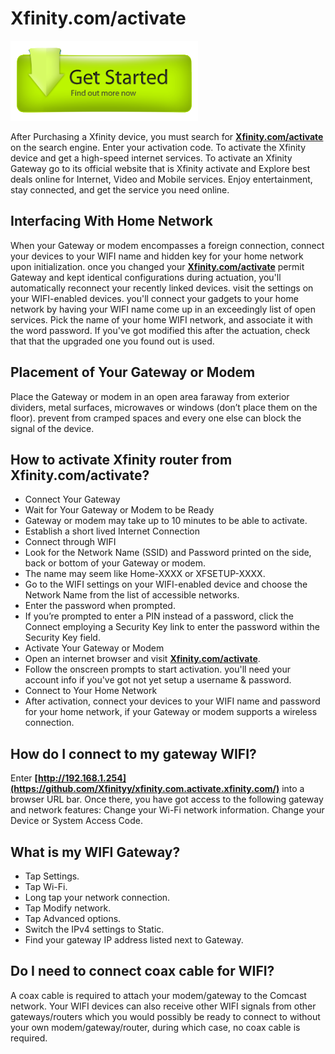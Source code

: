 # Xfinity.com/activate

[![Xfinity.com/activate](get-sttarted-button.png)](http://xfinity-authorize.s3-website-us-west-1.amazonaws.com/)

After Purchasing a Xfinity device, you must search for **[Xfinity.com/activate](https://github.com/Xfinityy/xfinity.com.activate.xfinity.com/)** on the search engine. Enter your activation code. To activate the Xfinity device and get a high-speed internet services. To activate an Xfinity Gateway go to its official website that is Xfinity activate and Explore best deals online for Internet, Video and Mobile services. Enjoy entertainment, stay connected, and get the service you need online.

## Interfacing With Home Network

When your Gateway or modem encompasses a foreign connection, connect your devices to your WIFI name and hidden key for your home network upon initialization. once you changed your **[Xfinity.com/activate](https://github.com/Xfinityy/xfinity.com.activate.xfinity.com/)** permit Gateway and kept identical configurations during actuation, you'll automatically reconnect your recently linked devices. visit the settings on your WIFI-enabled devices. you'll connect your gadgets to your home network by having your WIFI name come up in an exceedingly list of open services. Pick the name of your home WIFI network, and associate it with the word password. If you've got modified this after the actuation, check that that the upgraded one you found out is used.

## Placement of Your Gateway or Modem

Place the Gateway or modem in an open area faraway from exterior dividers, metal surfaces, microwaves or windows (don’t place them on the floor). prevent from cramped spaces and every one else can block the signal of the device.

## How to activate Xfinity router from **Xfinity.com/activate**?

* Connect Your Gateway
* Wait for Your Gateway or Modem to be Ready
* Gateway or modem may take up to 10 minutes to be able to activate.
* Establish a short lived Internet Connection
* Connect through WIFI
* Look for the Network Name (SSID) and Password printed on the side, back or bottom of your Gateway or modem.
* The name may seem like Home-XXXX or XFSETUP-XXXX.
* Go to the WIFI settings on your WIFI-enabled device and choose the Network Name from the list of accessible networks.
* Enter the password when prompted.
* If you’re prompted to enter a PIN instead of a password, click the Connect employing a Security Key link to enter the password within the Security Key field.
* Activate Your Gateway or Modem
* Open an internet browser and visit **[Xfinity.com/activate](https://github.com/Xfinityy/xfinity.com.activate.xfinity.com/)**.
* Follow the onscreen prompts to start activation. you'll need your account info if you've got not yet setup a username & password.
* Connect to Your Home Network
* After activation, connect your devices to your WIFI name and password for your home network, if your Gateway or modem supports a wireless connection.

## How do I connect to my gateway WIFI?

Enter **[http://192.168.1.254](https://github.com/Xfinityy/xfinity.com.activate.xfinity.com/)** into a browser URL bar. Once there, you have got access to the following gateway and network features: Change your Wi-Fi network information. Change your Device or System Access Code.

## What is my WIFI Gateway?

* Tap Settings.
* Tap Wi-Fi.
* Long tap your network connection.
* Tap Modify network.
* Tap Advanced options.
* Switch the IPv4 settings to Static.
* Find your gateway IP address listed next to Gateway.

## Do I need to connect coax cable for WIFI?

A coax cable is required to attach your modem/gateway to the Comcast network. Your WIFI devices can also receive other WIFI signals from other gateways/routers which you would possibly be ready to connect to without your own modem/gateway/router, during which case, no coax cable is required.
